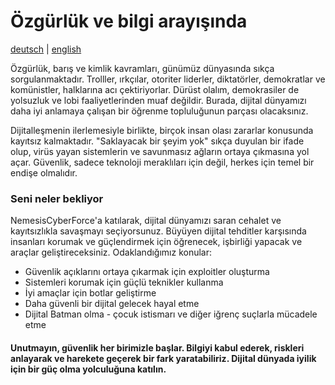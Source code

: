# Özgürlük ve bilgi arayışında
[deutsch](LIES-MICH.md) | [english](README.md)

Özgürlük, barış ve kimlik kavramları, günümüz dünyasında sıkça sorgulanmaktadır. Trolller, ırkçılar, otoriter liderler, diktatörler, demokratlar ve komünistler, halklarına acı çektiriyorlar. Dürüst olalım, demokrasiler de yolsuzluk ve lobi faaliyetlerinden muaf değildir. Burada, dijital dünyamızı daha iyi anlamaya çalışan bir öğrenme topluluğunun parçası olacaksınız.

Dijitalleşmenin ilerlemesiyle birlikte, birçok insan olası zararlar konusunda kayıtsız kalmaktadır. "Saklayacak bir şeyim yok" sıkça duyulan bir ifade olup, virüs yayan sistemlerin ve savunmasız ağların ortaya çıkmasına yol açar. Güvenlik, sadece teknoloji meraklıları için değil, herkes için temel bir endişe olmalıdır.

### Seni neler bekliyor
NemesisCyberForce'a katılarak, dijital dünyamızı saran cehalet ve kayıtsızlıkla savaşmayı seçiyorsunuz. Büyüyen dijital tehditler karşısında insanları korumak ve güçlendirmek için öğrenecek, işbirliği yapacak ve araçlar geliştireceksiniz. Odaklandığımız konular:

- Güvenlik açıklarını ortaya çıkarmak için exploitler oluşturma
- Sistemleri korumak için güçlü teknikler kullanma
- İyi amaçlar için botlar geliştirme
- Daha güvenli bir dijital gelecek hayal etme
- Dijital Batman olma - çocuk istismarı ve diğer iğrenç suçlarla mücadele etme

#### Unutmayın, güvenlik her birimizle başlar. Bilgiyi kabul ederek, riskleri anlayarak ve harekete geçerek bir fark yaratabiliriz. Dijital dünyada iyilik için bir güç olma yolculuğuna katılın.
